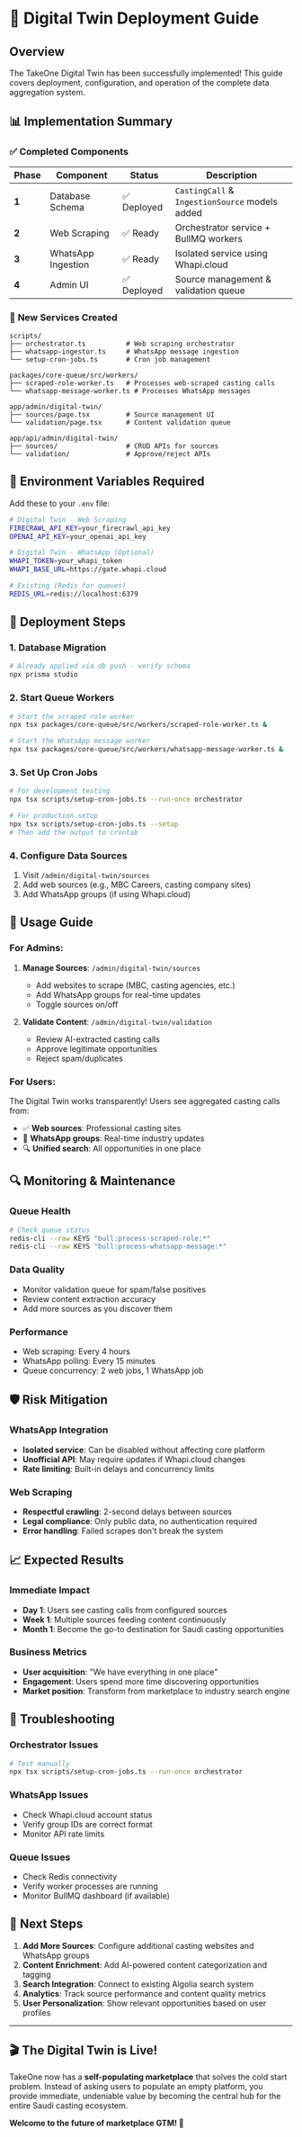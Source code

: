# 🚀 Digital Twin Deployment Guide

## Overview

The TakeOne Digital Twin has been successfully implemented! This guide covers deployment, configuration, and operation of the complete data aggregation system.

## 📊 Implementation Summary

### ✅ **Completed Components**

| Phase | Component | Status | Description |
|-------|-----------|--------|-------------|
| **1** | Database Schema | ✅ Deployed | `CastingCall` & `IngestionSource` models added |
| **2** | Web Scraping | ✅ Ready | Orchestrator service + BullMQ workers |
| **3** | WhatsApp Ingestion | ✅ Ready | Isolated service using Whapi.cloud |
| **4** | Admin UI | ✅ Deployed | Source management & validation queue |

### 🔧 **New Services Created**

```
scripts/
├── orchestrator.ts          # Web scraping orchestrator
├── whatsapp-ingestor.ts     # WhatsApp message ingestion
└── setup-cron-jobs.ts       # Cron job management

packages/core-queue/src/workers/
├── scraped-role-worker.ts   # Processes web-scraped casting calls
└── whatsapp-message-worker.ts # Processes WhatsApp messages

app/admin/digital-twin/
├── sources/page.tsx         # Source management UI
└── validation/page.tsx      # Content validation queue

app/api/admin/digital-twin/
├── sources/                 # CRUD APIs for sources
└── validation/              # Approve/reject APIs
```

## 🔐 Environment Variables Required

Add these to your `.env` file:

```bash
# Digital Twin - Web Scraping
FIRECRAWL_API_KEY=your_firecrawl_api_key
OPENAI_API_KEY=your_openai_api_key

# Digital Twin - WhatsApp (Optional)
WHAPI_TOKEN=your_whapi_token
WHAPI_BASE_URL=https://gate.whapi.cloud

# Existing (Redis for queues)
REDIS_URL=redis://localhost:6379
```

## 🚀 Deployment Steps

### 1. Database Migration
```bash
# Already applied via db push - verify schema
npx prisma studio
```

### 2. Start Queue Workers
```bash
# Start the scraped role worker
npx tsx packages/core-queue/src/workers/scraped-role-worker.ts &

# Start the WhatsApp message worker
npx tsx packages/core-queue/src/workers/whatsapp-message-worker.ts &
```

### 3. Set Up Cron Jobs
```bash
# For development testing
npx tsx scripts/setup-cron-jobs.ts --run-once orchestrator

# For production setup
npx tsx scripts/setup-cron-jobs.ts --setup
# Then add the output to crontab
```

### 4. Configure Data Sources
1. Visit `/admin/digital-twin/sources`
2. Add web sources (e.g., MBC Careers, casting company sites)
3. Add WhatsApp groups (if using Whapi.cloud)

## 🎯 Usage Guide

### **For Admins:**

1. **Manage Sources**: `/admin/digital-twin/sources`
   - Add websites to scrape (MBC, casting agencies, etc.)
   - Add WhatsApp groups for real-time updates
   - Toggle sources on/off

2. **Validate Content**: `/admin/digital-twin/validation`
   - Review AI-extracted casting calls
   - Approve legitimate opportunities
   - Reject spam/duplicates

### **For Users:**

The Digital Twin works transparently! Users see aggregated casting calls from:
- ✅ **Web sources**: Professional casting sites
- 📱 **WhatsApp groups**: Real-time industry updates
- 🔍 **Unified search**: All opportunities in one place

## 🔍 Monitoring & Maintenance

### **Queue Health**
```bash
# Check queue status
redis-cli --raw KEYS "bull:process-scraped-role:*"
redis-cli --raw KEYS "bull:process-whatsapp-message:*"
```

### **Data Quality**
- Monitor validation queue for spam/false positives
- Review content extraction accuracy
- Add more sources as you discover them

### **Performance**
- Web scraping: Every 4 hours
- WhatsApp polling: Every 15 minutes
- Queue concurrency: 2 web jobs, 1 WhatsApp job

## 🛡️ Risk Mitigation

### **WhatsApp Integration**
- **Isolated service**: Can be disabled without affecting core platform
- **Unofficial API**: May require updates if Whapi.cloud changes
- **Rate limiting**: Built-in delays and concurrency limits

### **Web Scraping**
- **Respectful crawling**: 2-second delays between sources
- **Legal compliance**: Only public data, no authentication required
- **Error handling**: Failed scrapes don't break the system

## 📈 Expected Results

### **Immediate Impact**
- **Day 1**: Users see casting calls from configured sources
- **Week 1**: Multiple sources feeding content continuously
- **Month 1**: Become the go-to destination for Saudi casting opportunities

### **Business Metrics**
- **User acquisition**: "We have everything in one place"
- **Engagement**: Users spend more time discovering opportunities
- **Market position**: Transform from marketplace to industry search engine

## 🔧 Troubleshooting

### **Orchestrator Issues**
```bash
# Test manually
npx tsx scripts/setup-cron-jobs.ts --run-once orchestrator
```

### **WhatsApp Issues**
- Check Whapi.cloud account status
- Verify group IDs are correct format
- Monitor API rate limits

### **Queue Issues**
- Check Redis connectivity
- Verify worker processes are running
- Monitor BullMQ dashboard (if available)

## 🎯 Next Steps

1. **Add More Sources**: Configure additional casting websites and WhatsApp groups
2. **Content Enrichment**: Add AI-powered content categorization and tagging
3. **Search Integration**: Connect to existing Algolia search system
4. **Analytics**: Track source performance and content quality metrics
5. **User Personalization**: Show relevant opportunities based on user profiles

---

## 🎬 **The Digital Twin is Live!**

TakeOne now has a **self-populating marketplace** that solves the cold start problem. Instead of asking users to populate an empty platform, you provide immediate, undeniable value by becoming the central hub for the entire Saudi casting ecosystem.

**Welcome to the future of marketplace GTM! 🚀**
